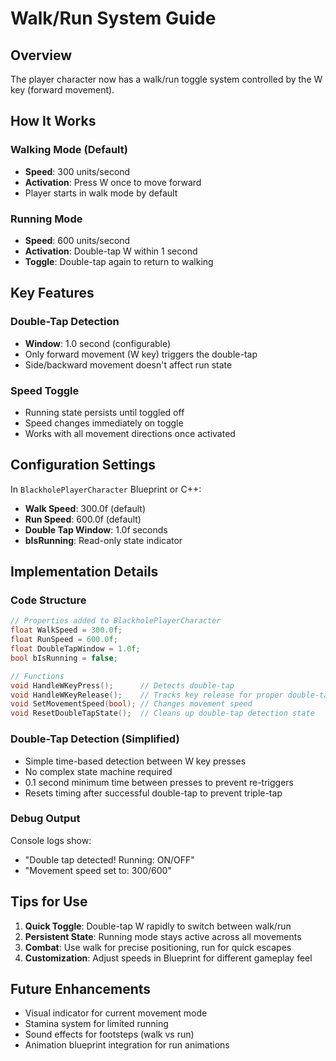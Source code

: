 # Walk/Run System Guide

## Overview
The player character now has a walk/run toggle system controlled by the W key (forward movement).

## How It Works

### Walking Mode (Default)
- **Speed**: 300 units/second
- **Activation**: Press W once to move forward
- Player starts in walk mode by default

### Running Mode
- **Speed**: 600 units/second
- **Activation**: Double-tap W within 1 second
- **Toggle**: Double-tap again to return to walking

## Key Features

### Double-Tap Detection
- **Window**: 1.0 second (configurable)
- Only forward movement (W key) triggers the double-tap
- Side/backward movement doesn't affect run state

### Speed Toggle
- Running state persists until toggled off
- Speed changes immediately on toggle
- Works with all movement directions once activated

## Configuration Settings

In `BlackholePlayerCharacter` Blueprint or C++:
- **Walk Speed**: 300.0f (default)
- **Run Speed**: 600.0f (default)
- **Double Tap Window**: 1.0f seconds
- **bIsRunning**: Read-only state indicator

## Implementation Details

### Code Structure
```cpp
// Properties added to BlackholePlayerCharacter
float WalkSpeed = 300.0f;
float RunSpeed = 600.0f;
float DoubleTapWindow = 1.0f;
bool bIsRunning = false;

// Functions
void HandleWKeyPress();      // Detects double-tap
void HandleWKeyRelease();    // Tracks key release for proper double-tap
void SetMovementSpeed(bool); // Changes movement speed
void ResetDoubleTapState();  // Cleans up double-tap detection state
```

### Double-Tap Detection (Simplified)
- Simple time-based detection between W key presses
- No complex state machine required
- 0.1 second minimum time between presses to prevent re-triggers
- Resets timing after successful double-tap to prevent triple-tap

### Debug Output
Console logs show:
- "Double tap detected! Running: ON/OFF"
- "Movement speed set to: 300/600"

## Tips for Use

1. **Quick Toggle**: Double-tap W rapidly to switch between walk/run
2. **Persistent State**: Running mode stays active across all movements
3. **Combat**: Use walk for precise positioning, run for quick escapes
4. **Customization**: Adjust speeds in Blueprint for different gameplay feel

## Future Enhancements
- Visual indicator for current movement mode
- Stamina system for limited running
- Sound effects for footsteps (walk vs run)
- Animation blueprint integration for run animations
